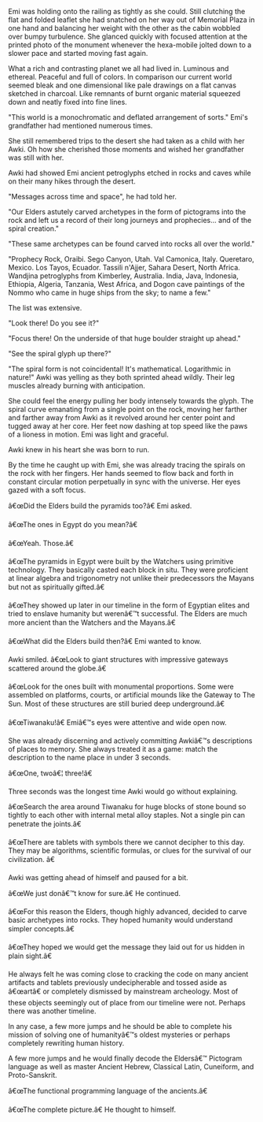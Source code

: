 Emi was holding onto the railing as tightly as she could. Still clutching the flat and folded leaflet she had snatched on her way out of Memorial Plaza in one hand and balancing her weight with the other as the cabin wobbled over bumpy turbulence. She glanced quickly with focused attention at the printed photo of the monument whenever the hexa-mobile jolted down to a slower pace and started moving fast again. 

What a rich and contrasting planet we all had lived in. Luminous and ethereal. Peaceful and full of colors. In comparison our current world seemed bleak and one dimensional like pale drawings on a flat canvas sketched in charcoal. Like remnants of burnt organic material squeezed down and neatly fixed into fine lines. 

"This world is a monochromatic and deflated arrangement of sorts." Emi's grandfather had mentioned numerous times.

She still remembered trips to the desert she had taken as a child with her Awki. Oh how she cherished those moments and wished her grandfather  was still with her. 

Awki had showed Emi ancient petroglyphs etched in rocks and caves while on their many hikes through the desert. 

"Messages across time and space", he had told her. 

"Our Elders astutely carved archetypes in the form of pictograms into the rock and left us a record of their long journeys and  prophecies... and of the spiral creation."

"These same archetypes can be found carved into rocks all over the world."

"Prophecy Rock, Oraibi. Sego Canyon, Utah. Val Camonica, Italy. Queretaro, Mexico. Los Tayos, Ecuador. Tassili n'Ajjer, Sahara Desert, North Africa. Wandjina petroglyphs from Kimberley, Australia. India, Java, Indonesia, Ethiopia, Algeria, Tanzania, West Africa, and Dogon cave paintings of the Nommo who came in huge ships from the sky; to name a few."

The list was extensive.

"Look there! Do you see it?"

"Focus there! On the underside of that huge boulder straight up ahead."

"See the spiral glyph up there?"

"The spiral form is not coincidental! It's mathematical. Logarithmic in nature!" Awki was yelling as they both sprinted ahead wildly. Their leg muscles already burning with anticipation. 

She could feel the energy pulling her body intensely towards the glyph.  The spiral curve emanating from a single point on the rock, moving her farther and farther away from Awki as it revolved around her center point and tugged away at her core. Her feet now dashing at top speed like the paws of a lioness in motion. Emi was light and graceful.

Awki knew in his heart she was born to run.

By the time he caught up with Emi, she was already tracing the spirals on the rock with her fingers. Her hands seemed to flow back and forth in constant circular motion perpetually in sync with the universe. Her eyes gazed with a soft focus.
 
â€œDid the Elders build the pyramids too?â€ Emi asked. 

â€œThe ones in Egypt do you mean?â€

â€œYeah. Those.â€

â€œThe pyramids in Egypt were built by the Watchers using primitive technology. They basically casted each block in situ. They were proficient at linear algebra and trigonometry not unlike their predecessors the Mayans but not as spiritually gifted.â€

â€œThey showed up later in our timeline in the form of Egyptian elites and tried to enslave humanity but werenâ€™t successful. The Elders are much more ancient than the Watchers and the Mayans.â€

â€œWhat did the Elders build then?â€ Emi wanted to know.

Awki smiled. â€œLook to giant structures with impressive gateways scattered around the globe.â€

â€œLook for the ones built with monumental proportions. Some were assembled on platforms, courts, or artificial mounds like the Gateway to The Sun. Most of these structures are still buried deep underground.â€

â€œTiwanaku!â€ Emiâ€™s eyes were attentive and wide open now.

She was already discerning and actively committing Awkiâ€™s descriptions of places to memory. She always treated it as a game: match the description to the name place in under 3 seconds. 

â€œOne, twoâ€¦ three!â€

Three seconds was the longest time Awki would go without explaining.

â€œSearch the area around Tiwanaku for huge blocks of stone bound so tightly to each other with internal metal alloy staples. Not a single pin can penetrate the joints.â€

â€œThere are tablets with symbols there we cannot decipher to this day. They may be algorithms,  scientific formulas, or clues for the survival of our civilization. â€ 

Awki was getting ahead of himself and paused for a bit. 

â€œWe just donâ€™t know for sure.â€ He continued.

â€œFor this reason the Elders, though highly advanced, decided to carve basic archetypes into rocks. They hoped humanity would understand simpler concepts.â€

â€œThey hoped we would get the message they laid out for us hidden in plain sight.â€

He always felt he was coming close to cracking the code on many ancient artifacts and tablets previously undecipherable and tossed aside as â€œartâ€ or completely dismissed by mainstream archeology. Most of these objects seemingly out of place from our timeline were not. Perhaps there was another timeline.

In any case, a few more jumps and he should be able to complete his mission of solving one of humanityâ€™s oldest mysteries or perhaps completely rewriting human history.

A few more jumps and he would finally decode the Eldersâ€™ Pictogram language as well as master Ancient Hebrew, Classical Latin, Cuneiform, and Proto-Sanskrit. 

â€œThe functional programming language of the ancients.â€ 

â€œThe complete picture.â€ He thought to himself.